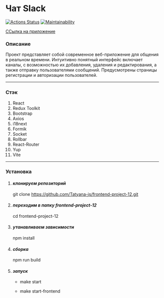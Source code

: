 # Чат Slack

[![Actions Status](https://github.com/Tatyana-js/frontend-project-12/actions/workflows/hexlet-check.yml/badge.svg)](https://github.com/Tatyana-js/frontend-project-12/actions)
[![Maintainability](https://api.codeclimate.com/v1/badges/482fed40b8cb3a5af80b/maintainability)](https://codeclimate.com/github/Tatyana-js/frontend-project-12/maintainability)

[ССылка на приложение](https://frontend-project-12-v83b.onrender.com/)

### Описание
Проект представляет собой современное веб-приложение для общения в реальном времени. Интуитивно понятный интерфейс включает каналы, с возможностью их добавления, удаления и редактирования, а также отправку пользователями сообщений. 
Предусмотрены страницы регистрации и авторизации пользователей.

***
### Стэк
1. React 
2. Redux Toolkit
3. Bootstrap
4. Axios
5. i18next
6. Formik
7. Socket
8. Rollbar
9. React-Router
10. Yup
11. Vite

***
### Установка 
1. #### _клонируем репозиторий_
  
   git clone https://github.com/Tatyana-js/frontend-project-12.git

2. #### _переходим в папку_ ***frontend-project-12***
   
   cd frontend-project-12

3. #### _утанавливаем зависимости_
   
   npm install

4. #### _сборка_
   
   npm run build

5. #### _запуск_
   
   - make start
   
   - make start-frontend

